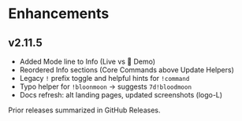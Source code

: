 # Enhancements

## v2.11.5
- Added Mode line to Info (Live vs 🧪 Demo)
- Reordered Info sections (Core Commands above Update Helpers)
- Legacy `!` prefix toggle and helpful hints for `!command`
- Typo helper for `!bloonmoon` → suggests `7d!bloodmoon`
- Docs refresh: alt landing pages, updated screenshots (logo-L)

Prior releases summarized in GitHub Releases.
